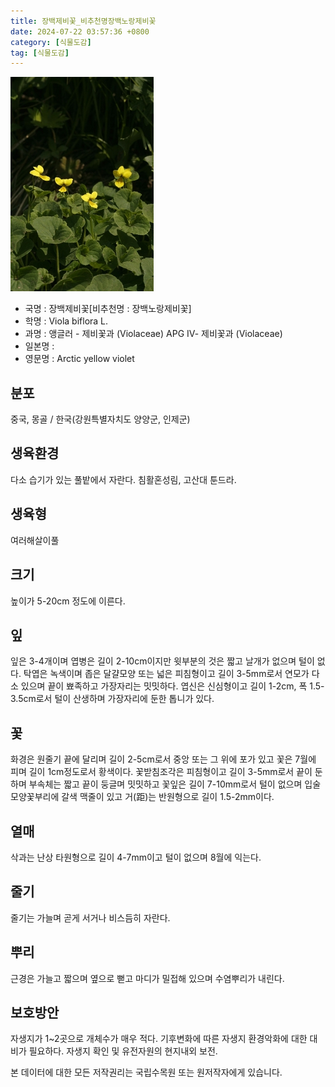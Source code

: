 ```yaml
---
title: 장백제비꽃_비추천명장백노랑제비꽃
date: 2024-07-22 03:57:36 +0800
category: [식물도감]
tag: [식물도감]
---
```




![장백제비꽃[비추천명 : 장백노랑제비꽃]](/assets/img/fileUpload/plants/basic/Violaceae/Viola/22584/1_th2.jpg)
- 국명 : 장백제비꽃[비추천명 : 장백노랑제비꽃]
- 학명 : Viola biflora L.
- 과명 : 앵글러 - 제비꽃과 (Violaceae) APG Ⅳ- 제비꽃과 (Violaceae)
- 일본명 : 
- 영문명 : Arctic yellow violet


## 분포
중국, 몽골 / 한국(강원특별자치도 양양군, 인제군) 
## 생육환경
다소 습기가 있는 풀밭에서 자란다. 
침활혼성림, 고산대 툰드라.
## 생육형
여러해살이풀 
## 크기
높이가 5-20cm 정도에 이른다.
## 잎
잎은 3-4개이며 엽병은 길이 2-10cm이지만 윗부분의 것은 짧고 날개가 없으며 털이 없다. 탁엽은 녹색이며 좁은 달걀모양 또는 넓은 피침형이고 길이 3-5mm로서 연모가 다소 있으며 끝이 뾰족하고 가장자리는 밋밋하다. 엽신은 신심형이고 길이 1-2cm, 폭 1.5-3.5cm로서 털이 산생하며 가장자리에 둔한 톱니가 있다.
## 꽃
화경은 원줄기 끝에 달리며 길이 2-5cm로서 중앙 또는 그 위에 포가 있고 꽃은 7월에 피며 길이 1cm정도로서 황색이다. 꽃받침조각은 피침형이고 길이 3-5mm로서 끝이 둔하며 부속체는 짧고 끝이 둥글며 밋밋하고 꽃잎은 길이 7-10mm로서 털이 없으며 입술모양꽃부리에 갈색 맥줄이 있고 거(距)는 반원형으로 길이 1.5-2mm이다.
## 열매
삭과는 난상 타원형으로 길이 4-7mm이고 털이 없으며 8월에 익는다.
## 줄기
줄기는 가늘며 곧게 서거나 비스듬히 자란다.
## 뿌리
근경은 가늘고 짧으며 옆으로 뻗고 마디가 밀접해 있으며 수염뿌리가 내린다.
## 보호방안
자생지가 1~2곳으로 개체수가 매우 적다. 기후변화에 따른 자생지 환경악화에 대한 대비가 필요하다. 자생지 확인 및 유전자원의 현지내외 보전.






본 데이터에 대한 모든 저작권리는 국립수목원 또는 원저작자에게 있습니다.
